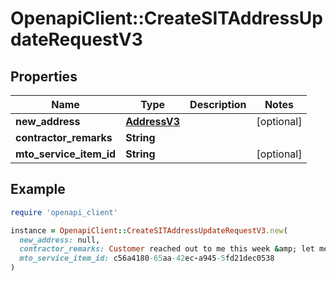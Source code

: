 # OpenapiClient::CreateSITAddressUpdateRequestV3

## Properties

| Name | Type | Description | Notes |
| ---- | ---- | ----------- | ----- |
| **new_address** | [**AddressV3**](AddressV3.md) |  | [optional] |
| **contractor_remarks** | **String** |  |  |
| **mto_service_item_id** | **String** |  | [optional] |

## Example

```ruby
require 'openapi_client'

instance = OpenapiClient::CreateSITAddressUpdateRequestV3.new(
  new_address: null,
  contractor_remarks: Customer reached out to me this week &amp; let me know they want to move closer to family.,
  mto_service_item_id: c56a4180-65aa-42ec-a945-5fd21dec0538
)
```

